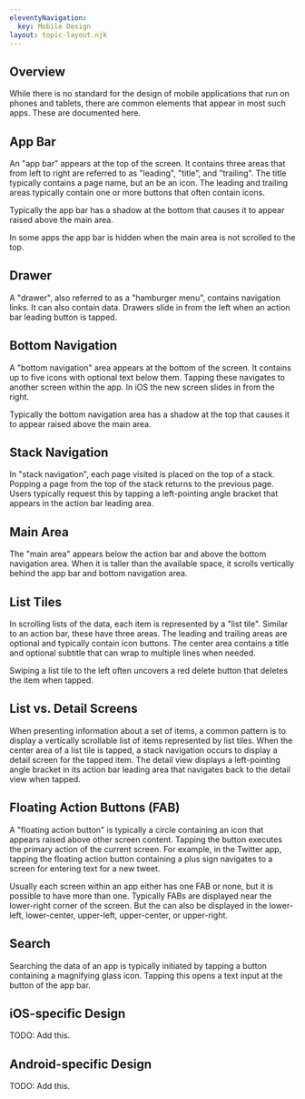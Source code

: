 ```yaml
---
eleventyNavigation:
  key: Mobile Design
layout: topic-layout.njk
---
```


## Overview

While there is no standard for the design of mobile applications
that run on phones and tablets,
there are common elements that appear in most such apps.
These are documented here.

## App Bar

An "app bar" appears at the top of the screen.
It contains three areas that from left to right
are referred to as "leading", "title", and "trailing".
The title typically contains a page name, but an be an icon.
The leading and trailing areas typically contain one or more buttons
that often contain icons.

Typically the app bar has a shadow at the bottom
that causes it to appear raised above the main area.

In some apps the app bar is hidden
when the main area is not scrolled to the top.

## Drawer

A "drawer", also referred to as a "hamburger menu", contains navigation links.
It can also contain data.
Drawers slide in from the left when an action bar leading button is tapped.

## Bottom Navigation

A "bottom navigation" area appears at the bottom of the screen.
It contains up to five icons with optional text below them.
Tapping these navigates to another screen within the app.
In iOS the new screen slides in from the right.

Typically the bottom navigation area has a shadow at the top
that causes it to appear raised above the main area.

## Stack Navigation

In "stack navigation", each page visited is placed on the top of a stack.
Popping a page from the top of the stack returns to the previous page.
Users typically request this by tapping a left-pointing angle bracket
that appears in the action bar leading area.

## Main Area

The "main area" appears below the action bar
and above the bottom navigation area.
When it is taller than the available space, it scrolls
vertically behind the app bar and bottom navigation area.

## List Tiles

In scrolling lists of the data, each item is represented by a "list tile".
Similar to an action bar, these have three areas.
The leading and trailing areas are optional and typically contain icon buttons.
The center area contains a title and optional subtitle
that can wrap to multiple lines when needed.

Swiping a list tile to the left often uncovers a red delete button
that deletes the item when tapped.

## List vs. Detail Screens

When presenting information about a set of items, a common pattern is to
display a vertically scrollable list of items represented by list tiles.
When the center area of a list tile is tapped,
a stack navigation occurs to display a detail screen for the tapped item.
The detail view displays a left-pointing angle bracket
in its action bar leading area
that navigates back to the detail view when tapped.

## Floating Action Buttons (FAB)

A "floating action button" is typically a circle containing an icon
that appears raised above other screen content.
Tapping the button executes the primary action of the current screen.
For example, in the Twitter app, tapping the floating action button
containing a plus sign navigates to a screen for entering text for a new tweet.

Usually each screen within an app either has one FAB or none,
but it is possible to have more than one.
Typically FABs are displayed near the lower-right corner of the screen.
But the can also be displayed in the lower-left, lower-center,
upper-left, upper-center, or upper-right.

## Search

Searching the data of an app is typically initiated by
tapping a button containing a magnifying glass icon.
Tapping this opens a text input at the button of the app bar.

## iOS-specific Design

TODO: Add this.

## Android-specific Design

TODO: Add this.
